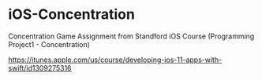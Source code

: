 # iOS-Concentration

Concentration Game Assignment from Standford iOS Course (Programming Project1 - Concentration)

https://itunes.apple.com/us/course/developing-ios-11-apps-with-swift/id1309275316
